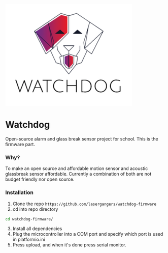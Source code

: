 ![Logo](assets/demo.png)
# Watchdog
Open-source alarm and glass break sensor project for school. This is the firmware part.

### Why?
To make an open source and affordable motion sensor and acoustic glassbreak sensor affordable. Currently a combination of both are not budget friendly nor open source.

### Installation
1. Clone the repo `https://github.com/lasergangers/watchdog-firmware`
2. cd into repo directory
```bash
cd watchdog-firmware/
```
3. Install all dependencies
4. Plug the microcontroller into a COM port and specify which port is used in platformio.ini
5. Press upload, and when it's done press serial monitor.